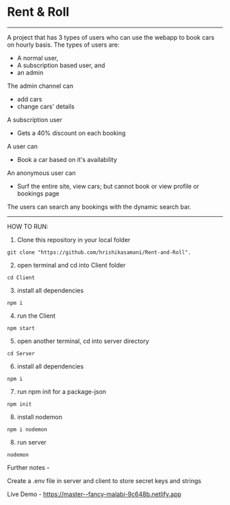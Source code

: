 # Rent & Roll

__________________________________
A project that has 3 types of users who can use the webapp to book cars on hourly basis.
The types of users are:
 - A normal user, 
 - A subscription based user, and 
 - an admin

The admin channel can 
 - add cars
 - change cars' details

A subscription user
 - Gets a 40% discount on each booking

A user can
 - Book a car based on it's availability

An anonymous user can
 - Surf the entire site, view cars; but cannot book or view profile or bookings page

The users can search any bookings with the dynamic search bar.
____________________________________________________

HOW TO RUN:

 1. Clone this repository in your local folder
  ```
  git clone "https://github.com/hrishikasamani/Rent-and-Roll".
  ```
 2. open terminal and cd into Client folder
 ```
 cd Client
 ```
 3. install all dependencies
 ```
 npm i
 ```
 4. run the Client
 ```
 npm start
 ```
 5. open another terminal, cd into server directory
 ```
 cd Server
 ```
 6. install all dependencies
 ```
 npm i
 ```
 7. run npm init for a package-json
 ```
 npm init
 ```
 8. install nodemon
 ```
 npm i nodemon
 ```
 8. run server
 ```
 nodemon
 ```

Further notes - 

Create a .env file in server and client to store secret keys and strings

Live Demo - https://master--fancy-malabi-9c648b.netlify.app
